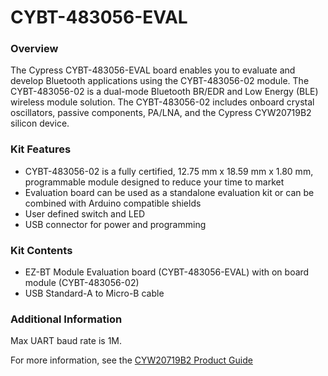 # CYBT-483056-EVAL

### Overview

The Cypress CYBT-483056-EVAL board enables you to evaluate and develop Bluetooth applications using the CYBT-483056-02 module. The CYBT-483056-02 is a dual-mode Bluetooth BR/EDR and Low Energy (BLE) wireless module solution. The CYBT-483056-02 includes onboard crystal oscillators, passive components, PA/LNA, and the Cypress CYW20719B2 silicon device.

### Kit Features

* CYBT-483056-02 is a fully certified, 12.75 mm x 18.59 mm x 1.80 mm, programmable module designed to reduce your time to market
* Evaluation board can be used as a standalone evaluation kit or can be combined with Arduino compatible shields
* User defined switch and LED
* USB connector for power and programming

### Kit Contents

* EZ-BT Module Evaluation board (CYBT-483056-EVAL) with on board module (CYBT-483056-02)
* USB Standard-A to Micro-B cable

### Additional Information

Max UART baud rate is 1M.

For more information, see the [CYW20719B2 Product Guide](https://community.cypress.com/docs/DOC-17736)
